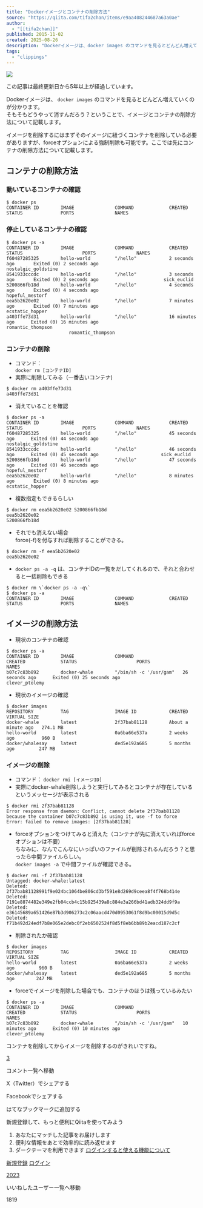 ```yaml
---
title: "Dockerイメージとコンテナの削除方法"
source: "https://qiita.com/tifa2chan/items/e9aa408244687a63a0ae"
author:
  - "[[tifa2chan]]"
published: 2015-11-02
created: 2025-08-26
description: "Dockerイメージは、docker images のコマンドを見るとどんどん増えていくのが分かります。 そもそもどうやって消すんだろう？ということで、イメージとコンテナの削除方法について記載します。 イメージを削除するにはまずそのイメージに紐づくコンテナを削除している必要..."
tags:
  - "clippings"
---
```

![](https://relay-dsp.ad-m.asia/dmp/sync/bizmatrix?pid=c3ed207b574cf11376&d=x18o8hduaj&uid=)

この記事は最終更新日から5年以上が経過しています。

Dockerイメージは、 `docker images` のコマンドを見るとどんどん増えていくのが分かります。  
そもそもどうやって消すんだろう？ということで、イメージとコンテナの削除方法について記載します。

イメージを削除するにはまずそのイメージに紐づくコンテナを削除している必要がありますが、forceオプションによる強制削除も可能です。ここでは先にコンテナの削除方法について記載します。

## コンテナの削除方法

### 動いているコンテナの確認

```text
$ docker ps
CONTAINER ID        IMAGE               COMMAND             CREATED             STATUS              PORTS               NAMES
```

### 停止しているコンテナの確認

```text
$ docker ps -a
CONTAINER ID        IMAGE               COMMAND             CREATED             STATUS                      PORTS               NAMES
f60487285325        hello-world         "/hello"            2 seconds ago       Exited (0) 2 seconds ago                        nostalgic_goldstine
8541933cccdc        hello-world         "/hello"            3 seconds ago       Exited (0) 2 seconds ago                        sick_euclid
5200866fb18d        hello-world         "/hello"            4 seconds ago       Exited (0) 4 seconds ago                        hopeful_mestorf
eea5b2620e02        hello-world         "/hello"            7 minutes ago       Exited (0) 7 minutes ago                        ecstatic_hopper
a403ffe73d31        hello-world         "/hello"            16 minutes ago      Exited (0) 16 minutes ago                       romantic_thompson
                       romantic_thompson
```

### コンテナの削除

- コマンド：  
	`docker rm [コンテナID]`
- 実際に削除してみる（一番古いコンテナ)

```text
$ docker rm a403ffe73d31
a403ffe73d31
```

- 消えていることを確認

```text
$ docker ps -a
CONTAINER ID        IMAGE               COMMAND             CREATED             STATUS                      PORTS               NAMES
f60487285325        hello-world         "/hello"            45 seconds ago      Exited (0) 44 seconds ago                       nostalgic_goldstine
8541933cccdc        hello-world         "/hello"            46 seconds ago      Exited (0) 45 seconds ago                       sick_euclid
5200866fb18d        hello-world         "/hello"            47 seconds ago      Exited (0) 46 seconds ago                       hopeful_mestorf
eea5b2620e02        hello-world         "/hello"            8 minutes ago       Exited (0) 8 minutes ago                        ecstatic_hopper
```

- 複数指定もできるらしい

```text
$ docker rm eea5b2620e02 5200866fb18d
eea5b2620e02
5200866fb18d
```

- それでも消えない場合  
	force(-f)を付与すれば削除することができる。

```text
$ docker rm -f eea5b2620e02
eea5b2620e02
```

- `docker ps -a -q` は、コンテナIDの一覧をだしてくれるので、それと合わせると一括削除もできる

```text
$ docker rm \`docker ps -a -q\`
$ docker ps -a
CONTAINER ID        IMAGE               COMMAND             CREATED             STATUS              PORTS               NAMES
```

## イメージの削除方法

- 現状のコンテナの確認

```text
$ docker ps -a
CONTAINER ID        IMAGE               COMMAND                  CREATED             STATUS                      PORTS               NAMES
b07c7c83b892        docker-whale        "/bin/sh -c '/usr/gam"   26 seconds ago      Exited (0) 25 seconds ago                       clever_ptolemy
```

- 現状のイメージの確認

```text
$ docker images
REPOSITORY          TAG                 IMAGE ID            CREATED              VIRTUAL SIZE
docker-whale        latest              2f37bab81128        About a minute ago   274.1 MB
hello-world         latest              0a6ba66e537a        2 weeks ago          960 B
docker/whalesay     latest              ded5e192a685        5 months ago         247 MB
```

### イメージの削除

- コマンド： `docker rmi [イメージID]`
- 実際にdocker-whale削除しようと実行してみるとコンテナが存在しているというメッセージが表示される

```text
$ docker rmi 2f37bab81128
Error response from daemon: Conflict, cannot delete 2f37bab81128 because the container b07c7c83b892 is using it, use -f to force
Error: failed to remove images: [2f37bab81128]
```

- forceオプションをつけてみると消えた（コンテナが先に消えていればforceオプションは不要）  
	ちなみに、なんでこんなにいっぱいのファイルが削除されるんだろう？と思ったら中間ファイルらしい。  
	`docker images -a` で中間ファイルが確認できる。

```text
$ docker rmi -f 2f37bab81128 
Untagged: docker-whale:latest
Deleted: 2f37bab81128991f9e024bc1064be806cd3bf591e8d269d9ceea8f4f768b414e
Deleted: 7191e8874482e349e2fb04ccb4c15b925439a8c884e3a266bd41adb324dd9f9a
Deleted: e36145689a651426e87b3d906273c2c06aacd470d0953061f8d9bc00015d9d5c
Deleted: f71b492d24edf7b8e065e2debc0f2eb6502524f8d5f8eb6bb89b2eacd187c2cf
```

- 削除されたか確認

```text
$ docker images
REPOSITORY          TAG                 IMAGE ID            CREATED             VIRTUAL SIZE
hello-world         latest              0a6ba66e537a        2 weeks ago         960 B
docker/whalesay     latest              ded5e192a685        5 months ago        247 MB
```

- forceでイメージを削除した場合でも、コンテナのほうは残っているみたい

```text
$ docker ps -a
CONTAINER ID        IMAGE               COMMAND                  CREATED             STATUS                      PORTS               NAMES
b07c7c83b892        docker-whale        "/bin/sh -c '/usr/gam"   10 minutes ago      Exited (0) 10 minutes ago                       clever_ptolemy
```

コンテナを削除してからイメージを削除するのがきれいですね。

[3](https://qiita.com/tifa2chan/items/#comments)

コメント一覧へ移動

X（Twitter）でシェアする

Facebookでシェアする

はてなブックマークに追加する

新規登録して、もっと便利にQiitaを使ってみよう

1. あなたにマッチした記事をお届けします
2. 便利な情報をあとで効率的に読み返せます
3. ダークテーマを利用できます
[ログインすると使える機能について](https://help.qiita.com/ja/articles/qiita-login-user)

[新規登録](https://qiita.com/signup?callback_action=login_or_signup&redirect_to=%2Ftifa2chan%2Fitems%2Fe9aa408244687a63a0ae&realm=qiita) [ログイン](https://qiita.com/login?callback_action=login_or_signup&redirect_to=%2Ftifa2chan%2Fitems%2Fe9aa408244687a63a0ae&realm=qiita)

[2023](https://qiita.com/tifa2chan/items/e9aa408244687a63a0ae/likers)

いいねしたユーザー一覧へ移動

1819